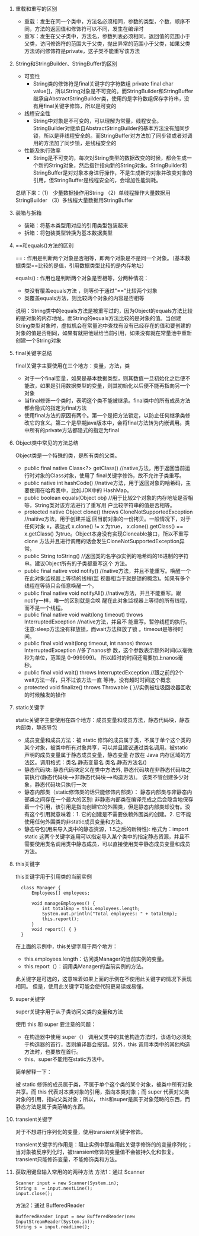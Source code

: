 1. 重载和重写的区别
   
   + 重载：发生在同一个类中，方法名必须相同，参数的类型，个数，顺序不同，方法的返回值和修饰符可以不同，发生在编译时
   + 重写：发生在父子类中，方法名，参数列表必须相同，返回值的范围小于父类，访问修饰符的范围大于父类，抛出异常的范围小于父类，如果父类方法访问修饰符是private，这子类不能重写该方法
   
2. String和StringBuilder、StringBuffer的区别
  
   + 可变性
     + String类的修饰符是final关键字的字符数组 private final char value[]，所以String对象是不可变的。而StringBuilder和StringBuffer继承自AbstractStringBuilder类，使用的是字符数组保存字符串，没有用final关键字修饰，所以是可变的
   + 线程安全性
     + String中对象是不可变的，可以理解为常量，线程安全。StringBuilder对继承自AbstractStringBuilder的基本方法没有加同步锁，所以是非线程安全的。而StringBuffer对方法加了同步锁或者对调用的方法加了同步锁，是线程安全的
   + 性能及执行效率
     + String是不可变的，每次对String类型的数据改变的时候，都会生成一个新的String对象，然后指针指向新的String对象。StringBuilder和StringBuffer是对对象本身进行操作，不是生成新的对象并改变对象的引用，但StringBuffer是线程安全的，会增加性能消耗。
      
    总结下来：（1） 少量数据操作用String （2）单线程操作大量数据用StringBuilder （3）多线程大量数据用StringBuffer

3. 装箱与拆箱

   + 装箱：将基本类型用对应的引用类型包装起来
   + 拆箱：将包装类型转换为基本数据类型

4. ==和equals()方法的区别
   
   == : 作用是判断两个对象是否相等，即两个对象是不是同一个对象。（基本数据类型==比较的是值，引用数据类型比较的是内存地址）
   
   equals() : 作用也是判断两个对象是否相等，分两种情况：
   + 类没有覆盖equals方法 ，则等价于通过"=="比较两个对象
   + 类覆盖equals方法，则比较两个对象的内容是否相等
   
   说明：String类中的equals方法是被重写过的，因为Object的equals方法比较的是对象的内存地址。而String的equals方法比较的是对象的值。当创建String类型对象时，虚拟机会在常量池中查找有没有已经存在的值和要创建的对象的值是否相同，如果有就把他赋给当前引用，如果没有就在常量池中重新创建一个String对象

5. final关键字总结
   
   final关键字主要使用在三个地方：变量，方法，类
   + 对于一个final变量，如果是基本数据类型，则其数值一旦初始化之后便不能改，如果是引用数据类型的变量，则其初始化以后便不能再指向另一个对象
   + 当final修饰一个类时，表明这个类不能被继承。final类中的所有成员方法都会隐式的指定为final方法
   + 使用final方法的原因有两个。第一个是把方法锁定，以防止任何继承类修改它的含义。第二个是早期java版本中，会将final方法转为内嵌调用。类中所有的private方法都隐式的指定为final
  
6. Object类中常见的方法总结
  
   Object类是一个特殊的类，是所有类的父类。
   
   + public final native Class<?> getClass() //native方法，用于返回当前运行时对象的Class对象，使用了 final关键字修饰，故不允许子类重写。
   + public native int hashCode() //native方法，用于返回对象的哈希码，主要使用在哈希表中，比如JDK中的 HashMap。
   + public boolean equals(Object obj) //用于比较2个对象的内存地址是否相等，String类对该方法进行了重写用 户比较字符串的值是否相等。
   + protected native Object clone() throws CloneNotSupportedException //naitive方法，用于创建并返 回当前对象的一份拷贝。一般情况下，对于任何对象 x，表达式 x.clone() != x 为true， x.clone().getClass() == x.getClass() 为true。Object本身没有实现Cloneable接口，所以不重写clone 方法并且进行调用的话会发生CloneNotSupportedException异常。
   + public String toString() //返回类的名字@实例的哈希码的16进制的字符串。建议Object所有的子类都重写这个 方法。
   + public final native void notify() //native方法，并且不能重写。唤醒一个在此对象监视器上等待的线程(监 视器相当于就是锁的概念)。如果有多个线程在等待只会任意唤醒一个。
   + public final native void notifyAll() //native方法，并且不能重写。跟notify一样，唯一的区别就是会唤 醒在此对象监视器上等待的所有线程，而不是一个线程。
   + public final native void wait(long timeout) throws InterruptedException //native方法，并且不 能重写。暂停线程的执行。注意:sleep方法没有释放锁，而wait方法释放了锁 。timeout是等待时间。
   + public final void wait(long timeout, int nanos) throws InterruptedException //多了nanos参 数，这个参数表示额外时间(以毫微秒为单位，范围是 0-999999)。 所以超时的时间还需要加上nanos毫秒。
   + public final void wait() throws InterruptedException //跟之前的2个wait方法一样，只不过该方法一直 等待，没有超时时间这个概念
   + protected void finalize() throws Throwable { }//实例被垃圾回收器回收的时候触发的操作

7. static关键字
   
   static关键字主要使用在四个地方：成员变量和成员方法，静态代码块，静态内部类，静态导包
   + 成员变量和成员方法：被 static 修饰的成员属于类，不属于单个这个类的某个对象，被类中所有对象共享，可以并且建议通过类名调用。被static 声明的成员变量属于静态成员变量，静态变量 存放在 Java 内存区域的方法区。调用格式：类名.静态变量名 类名.静态方法名()   
   + 静态代码块: 静态代码块定义在类中方法外, 静态代码块在非静态代码块之前执行(静态代码块—>非静态代码块—>构造方法)。 该类不管创建多少对象，静态代码块只执行一次
   + 静态内部类（static修饰类的话只能修饰内部类）： 静态内部类与非静态内部类之间存在一个最大的区别: 非静态内部类在编译完成之后会隐含地保存着一个引用，该引用是指向创建它的外围类，但是静态内部类却没有。没有这个引用就意味着：1. 它的创建是不需要依赖外围类的创建。2. 它不能使用任何外围类的非static成员变量和方法。
   + 静态导包(用来导入类中的静态资源，1.5之后的新特性): 格式为：import static 这两个关键字连用可以指定导入某个类中的指定静态资源，并且不需要使用类名调用类中静态成员，可以直接使用类中静态成员变量和成员方法。

8. this关键字
   
    this关键字用于引用类的当前实例
    ```
      class Manager {
          Employees[] employees;
           
          void manageEmployees() {
              int totalEmp = this.employees.length;
              System.out.println("Total employees: " + totalEmp);
              this.report();
          }
          void report() { }
      }
    ```
    在上面的示例中，this关键字用于两个地方：
    + this.employees.length：访问类Manager的当前实例的变量。
    + this.report（）：调用类Manager的当前实例的方法。
    
    此关键字是可选的，这意味着如果上面的示例在不使用此关键字的情况下表现相同。 但是，使用此关键字可能会使代码更易读或易懂。
    
9. super关键字

   super关键字用于从子类访问父类的变量和方法
   
   使用 this 和 super 要注意的问题：
   + 在构造器中使用 super（） 调用父类中的其他构造方法时，该语句必须处于构造器的首行，否则编译器会报错。另外，this 调用本类中的其他构造方法时，也要放在首行。
   + this、super不能用在static方法中。
   
   简单解释一下：
   
   被 static 修饰的成员属于类，不属于单个这个类的某个对象，被类中所有对象共享。而 this 代表对本类对象的引用，指向本类对象；而 super 代表对父类对象的引用，指向父类对象；所以， this和super是属于对象范畴的东西，而静态方法是属于类范畴的东西。

10. transient关键字
    
    对于不想进行序列化的变量，使用transient关键字修饰。
    
    transient关键字的作用是：阻止实例中那些用此关键字修饰的的变量序列化；当对象被反序列化时，被transient修饰的变量值不会被持久化和恢复。transient只能修饰变量，不能修饰类和方法。

11. 获取用键盘输入常用的的两种方法
    方法1：通过 Scanner
    ```
    Scanner input = new Scanner(System.in);
    String s  = input.nextLine();
    input.close();  
    ```
    方法2：通过 BufferedReader
    ```
    BufferedReader input = new BufferedReader(new InputStreamReader(System.in)); 
    String s = input.readLine(); 
    ```
    